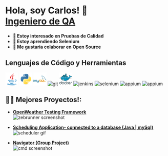 


<h1>Hola, soy Carlos! 👋<br/><a href=""> Ingeniero de QA </a> </h1>

<h4>

- 👀 Estoy interesado en  Pruebas de Calidad
- 🌱 Estoy aprendiendo Selenium
- 💞️ Me gustaria colaborar en Open Source


<h2 align="left">Lenguajes de Código y Herramientas</h2>
<p align="left"> 
<img src="https://raw.githubusercontent.com/devicons/devicon/master/icons/java/java-original.svg" alt="java" width="40" height="40"/> 
<img src="https://raw.githubusercontent.com/devicons/devicon/master/icons/python/python-original.svg" alt="python" width="40" height="40"/> 
<img src="https://raw.githubusercontent.com/devicons/devicon/master/icons/mysql/mysql-original-wordmark.svg" alt="mysql" width="40" height="40"/>
<img src="https://www.vectorlogo.zone/logos/git-scm/git-scm-icon.svg" alt="git" width="40" height="40"/> 
<img src="https://raw.githubusercontent.com/devicons/devicon/master/icons/docker/docker-original-wordmark.svg" alt="docker" width="40" height="40"/>
<img src="https://www.vectorlogo.zone/logos/jenkins/jenkins-icon.svg" alt="jenkins" width="40" height="40"/> 
<img src="https://raw.githubusercontent.com/detain/svg-logos/780f25886640cef088af994181646db2f6b1a3f8/svg/selenium-logo.svg" alt="selenium" width="40" height="40"/>
<img src="https://github.com/GKARLOZ/GKARLOZ/assets/20764455/f2081aeb-f578-40e8-ae20-aba9d8562a3d" alt="appium" width="40" height="40"/>
<img src="https://github.com/GKARLOZ/GKARLOZ/assets/20764455/83e693d7-019d-41a7-9a8b-e2828c1b32c9" alt="appium" width="40" height="40"/>


</p>


<h2>👨‍💻 Mejores Proyectos!:</h2>

<ul>
  <li>
    <b><a href="">OpenWeather Testing Framework</a></b><br>
    <img src="https://github.com/GKARLOZ/OpenWeather-Testing-Framework/assets/20764455/b2e0d3dd-c8c3-4ebb-95f2-166c4b8c45ed" alt="zebrunner screenshot" width="250" height="200"/>
  </li>
</ul>

<ul>
  <li>
    <b><a href="">Scheduling Application- connected to a database (Java | mySql)</a></b><br>
    <img src="https://github.com/GKARLOZ/Scheduling-Desktop-Application-WGU-SoftwareDevTwon/assets/20764455/5bfb493d-0bd2-40ef-b9d4-6724f85f0828" alt="scheduler gif" width="250" height="200"/>
  </li>
</ul>

<ul>
  <li>
    <b><a href="">Navigator (Group Project)</a></b><br>
    <img src="https://github.com/GKARLOZ/Navigator/assets/20764455/d4817bce-4162-45b6-b9da-b8ef3745d117" alt="cmd screenshot" width="250" height="200"/>
  </li>
</ul>



  


<!---
CharlieUQA/CharlieUQA is a ✨ special ✨ repository because its `README.md` (this file) appears on your GitHub profile.
You can click the Preview link to take a look at your changes.
--->
